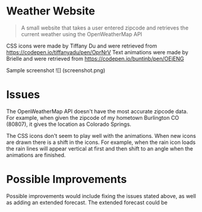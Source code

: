 # Weather Website
> A small website that takes a user entered zipcode and retrieves the current weather using the OpenWeatherMap API

CSS icons were made by Tiffany Du and were retrieved from https://codepen.io/tiffanyadu/pen/OprNrV
Text animations were made by Brielle and were retrieved from https://codepen.io/buntinb/pen/OEjENG

Sample screenshot
![] (screenshot.png)

# Issues
The OpenWeatherMap API doesn't have the most accurate zipcode data. For example, when given the zipcode of my hometown Burlington CO (80807), it gives the location as Colorado Springs.

The CSS icons don't seem to play well with the animations. When new icons are drawn there is a shift in the icons. For example, when the rain icon loads the rain lines will appear vertical at first and then shift to an angle when the animations are finished. 

# Possible Improvements
Possible improvements would include fixing the issues stated above, as well as adding an extended forecast. The extended forecast could be 